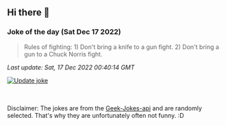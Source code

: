 ## Hi there 👋

### Joke of the day (Sat Dec 17 2022)
<!-- joke -->
>Rules of fighting: 1) Don't bring a knife to a gun fight. 2) Don't bring a gun to a Chuck Norris fight.
<!-- /joke -->

*Last update: Sat, 17 Dec 2022 00:40:14 GMT*

[![Update joke](https://github.com/nclskfm/nclskfm/actions/workflows/joke.yml/badge.svg)](https://github.com/nclskfm/nclskfm/actions/workflows/joke.yml)

<br><br>
Disclaimer: The jokes are from the [Geek-Jokes-api](https://github.com/sameerkumar18/geek-joke-api) and are randomly selected. That's why they are unfortunately often not funny. :D
